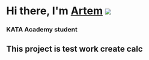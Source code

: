 # Hi there, I'm [Artem](https://daniilshat.ru/) ![](https://github.com/blackcater/blackcater/raw/main/images/Hi.gif) 
### KATA Academy student
## This project is test work create calc
